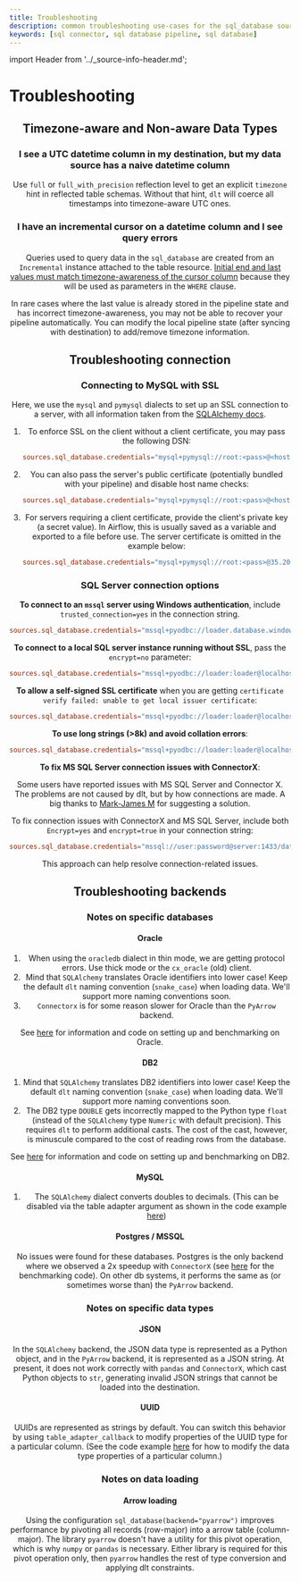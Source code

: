 ```yaml
---
title: Troubleshooting
description: common troubleshooting use-cases for the sql_database source
keywords: [sql connector, sql database pipeline, sql database]
---
```


import Header from '../_source-info-header.md';

# Troubleshooting

<Header/>

## Timezone-aware and Non-aware Data Types

### I see a UTC datetime column in my destination, but my data source has a naive datetime column
Use `full` or `full_with_precision` reflection level to get an explicit `timezone` hint in reflected table schemas. Without that
hint, `dlt` will coerce all timestamps into timezone-aware UTC ones.

### I have an incremental cursor on a datetime column and I see query errors
Queries used to query data in the `sql_database` are created from an `Incremental` instance attached to the table resource. [Initial end and last values
must match timezone-awareness of the cursor column](setup.md) because they will be used as parameters in the `WHERE` clause.

In rare cases where the last value is already stored in the pipeline state and has incorrect timezone-awareness, you may not be able to recover your pipeline automatically. You can
modify the local pipeline state (after syncing with destination) to add/remove timezone information.

## Troubleshooting connection

### Connecting to MySQL with SSL 
Here, we use the `mysql` and `pymysql` dialects to set up an SSL connection to a server, with all information taken from the [SQLAlchemy docs](https://docs.sqlalchemy.org/en/14/dialects/mysql.html#ssl-connections).

1. To enforce SSL on the client without a client certificate, you may pass the following DSN:

   ```toml
   sources.sql_database.credentials="mysql+pymysql://root:<pass>@<host>:3306/mysql?ssl_ca="
   ```

1. You can also pass the server's public certificate (potentially bundled with your pipeline) and disable host name checks:

   ```toml
   sources.sql_database.credentials="mysql+pymysql://root:<pass>@<host>:3306/mysql?ssl_ca=server-ca.pem&ssl_check_hostname=false"
   ```

1. For servers requiring a client certificate, provide the client's private key (a secret value). In Airflow, this is usually saved as a variable and exported to a file before use. The server certificate is omitted in the example below:

   ```toml
   sources.sql_database.credentials="mysql+pymysql://root:<pass>@35.203.96.191:3306/mysql?ssl_ca=&ssl_cert=client-cert.pem&ssl_key=client-key.pem"
   ```

### SQL Server connection options

**To connect to an `mssql` server using Windows authentication**, include `trusted_connection=yes` in the connection string.

```toml
sources.sql_database.credentials="mssql+pyodbc://loader.database.windows.net/dlt_data?trusted_connection=yes&driver=ODBC+Driver 17+for+SQL+Server"
```

**To connect to a local SQL server instance running without SSL**, pass the `encrypt=no` parameter:
```toml
sources.sql_database.credentials="mssql+pyodbc://loader:loader@localhost/dlt_data?encrypt=no&driver=ODBC+Driver 17+for+SQL+Server"
```

**To allow a self-signed SSL certificate** when you are getting `certificate verify failed: unable to get local issuer certificate`:
```toml
sources.sql_database.credentials="mssql+pyodbc://loader:loader@localhost/dlt_data?TrustServerCertificate=yes&driver=ODBC+Driver 17+for+SQL+Server"
```

**To use long strings (>8k) and avoid collation errors**:
```toml
sources.sql_database.credentials="mssql+pyodbc://loader:loader@localhost/dlt_data?LongAsMax=yes&driver=ODBC+Driver 17+for+SQL+Server"
```

**To fix MS SQL Server connection issues with ConnectorX**:

Some users have reported issues with MS SQL Server and Connector X. The problems are not caused by dlt, but by how connections are made. A big thanks to [Mark-James M](https://github.com/markjamesm) for suggesting a solution.

To fix connection issues with ConnectorX and MS SQL Server, include both `Encrypt=yes` and `encrypt=true` in your connection string:
```toml
sources.sql_database.credentials="mssql://user:password@server:1433/database?driver=ODBC+Driver+17+for+SQL+Server&Encrypt=yes&encrypt=true"
```
This approach can help resolve connection-related issues.

## Troubleshooting backends

### Notes on specific databases

#### Oracle
1. When using the `oracledb` dialect in thin mode, we are getting protocol errors. Use thick mode or the `cx_oracle` (old) client.
2. Mind that `SQLAlchemy` translates Oracle identifiers into lower case! Keep the default `dlt` naming convention (`snake_case`) when loading data. We'll support more naming conventions soon.
3. `Connectorx` is for some reason slower for Oracle than the `PyArrow` backend.  
  
See [here](https://github.com/dlt-hub/sql_database_benchmarking/tree/main/oracledb#installing-and-setting-up-oracle-db) for information and code on setting up and benchmarking on Oracle.

#### DB2
1. Mind that `SQLAlchemy` translates DB2 identifiers into lower case! Keep the default `dlt` naming convention (`snake_case`) when loading data. We'll support more naming conventions soon.
2. The DB2 type `DOUBLE` gets incorrectly mapped to the Python type `float` (instead of the `SQLAlchemy` type `Numeric` with default precision). This requires `dlt` to perform additional casts. The cost of the cast, however, is minuscule compared to the cost of reading rows from the database.  

See [here](https://github.com/dlt-hub/sql_database_benchmarking/tree/main/db2#installing-and-setting-up-db2) for information and code on setting up and benchmarking on DB2.

#### MySQL
1. The `SQLAlchemy` dialect converts doubles to decimals. (This can be disabled via the table adapter argument as shown in the code example [here](./configuration#pyarrow))

#### Postgres / MSSQL
No issues were found for these databases. Postgres is the only backend where we observed a 2x speedup with `ConnectorX` (see [here](https://github.com/dlt-hub/sql_database_benchmarking/tree/main/postgres) for the benchmarking code). On other db systems, it performs the same as (or sometimes worse than) the `PyArrow` backend.

### Notes on specific data types

#### JSON

In the `SQLAlchemy` backend, the JSON data type is represented as a Python object, and in the `PyArrow` backend, it is represented as a JSON string. At present, it does not work correctly with `pandas` and `ConnectorX`, which cast Python objects to `str`, generating invalid JSON strings that cannot be loaded into the destination.

#### UUID  
UUIDs are represented as strings by default. You can switch this behavior by using `table_adapter_callback` to modify properties of the UUID type for a particular column. (See the code example [here](./configuration#pyarrow) for how to modify the data type properties of a particular column.)

### Notes on data loading

#### Arrow loading

Using the configuration `sql_database(backend="pyarrow")` improves performance by pivoting all records (row-major) into a arrow table (column-major). The library `pyarrow` doesn't have a utility for this pivot operation, which is why `numpy` or `pandas` is necessary. Either library is required for this pivot operation only, then `pyarrow` handles the rest of type conversion and applying dlt constraints. 
